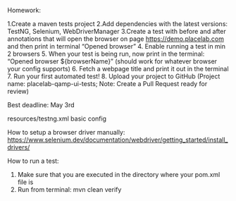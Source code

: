 Homework:

1.Create a maven tests project
2.Add dependencies with the latest versions: TestNG, Selenium,
WebDriverManager
3.Create a test with before and after annotations that will open the browser
on page https://demo.placelab.com and then print in terminal “Opened
browser”
4. Enable running a test in min 2 browsers
5. When your test is being run, now print in the terminal: “Opened browser
   ${browserName}” (should work for whatever browser your config
   supports)
6. Fetch a webpage title and print it out in the terminal
7. Run your first automated test!
8. Upload your project to GitHub (Project name: placelab-qamp-ui-tests;
   Note: Create a Pull Request ready for review)

Best deadline: May 3rd

resources/testng.xml basic config

How to setup a browser driver manually: https://www.selenium.dev/documentation/webdriver/getting_started/install_drivers/

How to run a test:
1. Make sure that you are executed in the directory where your pom.xml file is
2. Run from terminal: mvn clean verify